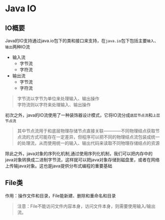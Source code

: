 # Java IO

## IO概要

Java的IO支持通过java.io包下的类和接口来支持，在`java.io`包下包括主要`输入`、`输出`两种IO流

* 输入流
  * 字节流
  * 字符流
* 输出流
  * 字节流
  * 字符流

> 字节流以字节为单位来处理输入、输出操作  
> 字符流则以字符来处理输入、输出操作

初次之外，java的IO流使用了一种装饰器设计模式，它将IO流分成`底层节点流`和`上层节点流`

> 其中节点流用于和底层物理存储节点直接关联————不同物理结点获取节点流的方式可能存在一定差异，但程序可以把不同的物理结点流包装成统一的处理流，从而使用统一的输入、输出代码来读取不同物理存储结点的资源

除此之外，java对象的序列化机制,通过使用序列化机制，我们可以把内存中的java对象转换成二进制字节流，这样就可以把java对象存储到磁盘里，或者在网络上传输java对象。这也是java提供分布式编程的重要基础

## File类

作用：操作文件和目录，File能新建、删除和重命名和目录

> 注意：File不能访问文件内容本身，访问文件本身，则需要使用输入/输出流。